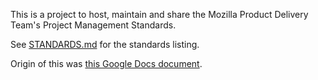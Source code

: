 This is a project to host, maintain and share the Mozilla Product Delivery
Team's Project Management Standards.

See [STANDARDS.md](STANDARDS.md) for the standards listing.

Origin of this was
[this Google Docs document](https://docs.google.com/document/d/1ZhsrX1Sz7bhOJ25nngGRuYlXfjfpv6kuvCS3T4KDtWI/edit#).
